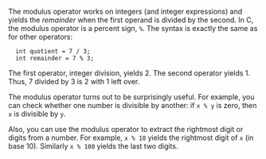 The modulus operator works on integers (and integer expressions) and yields the *remainder* when the first operand is divided by the second.  In C, the modulus operator is a percent sign, `%`.  The syntax is exactly the same as for other operators:

```code
  int quotient = 7 / 3;
  int remainder = 7 % 3;
```
The first operator, integer division, yields 2.  The second operator yields 1.  Thus, 7 divided by 3 is 2 with 1 left over.

The modulus operator turns out to be surprisingly useful.  For example, you can check whether one number is divisible by another: if `x % y` is zero, then `x` is divisible by `y`.

Also, you can use the modulus operator to extract the rightmost digit or digits from a number.  For example, `x % 10` yields the rightmost digit of `x` (in base 10).  Similarly `x % 100` yields the last two digits.